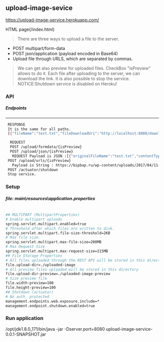 
## upload-image-sevice
https://upload-image-service.herokuapp.com/

HTML page(/index.html)

> There are three ways to upload a file to the server.
- POST multipart/form-data
- POST json/application (payload encoded in Base64)
- Upload file through URLS, which are separated by commas.

> We can get also preview for uploaded files.
CheckBox "isPreview" allows to do it.
Each file after uploading to the server, we can download the link.
It is also possible to stop the service.
> NOTICE:Shutdown service is disabled on Heroku!

### API
  ##### Endpoints 
  ****************************************
 ```sh
  RESPONSE
  It is the same for all paths.
  [{"fileName":"test.txt","fileDownloadUri":"http://localhost:8080/downloadFile/test.txt","filePreviewDownloadUri":null,"fileType":"txt","size":4}]
  ```
  ```sh
    REQUEST
    POST /upload/formdata/{isPreview}
    POST /upload/json/{isPreview} 
     REQUEST Payload is JSON :[{"originalFileName":"test.txt","contentType":"text/plain","size":4,"payLoad":"dGVzdA=="}
   POST /upload/urls/{isPreview}
     Payload is String : https://bipbap.ru/wp-content/uploads/2017/04/11-1.jpg,https://bipbap.ru/wp-content/uploads/2017/04/11-2.jpg 
   POST /actuator/shutdown
   Stop service.
```
### Setup
##### file: main\resources\application.properties

```sh
  
## MULTIPART (MultipartProperties)
# Enable multipart uploads
spring.servlet.multipart.enabled=true
# Threshold after which files are written to disk.
spring.servlet.multipart.file-size-threshold=2KB
# Max file size.
spring.servlet.multipart.max-file-size=200MB
# Max Request Size
spring.servlet.multipart.max-request-size=215MB
## File Storage Properties
# All files uploaded through the REST API will be stored in this directory
file.upload-dir=./uploaded-image
# All preview files uploaded will be stored in this directory
file.upload-dir-preview=./uploaded-image-preview
# Size preview file
file.width-preview=100
file.height-preview=100
## Shotdown (actuator)
# No auth  protected 
management.endpoints.web.exposure.include=*
management.endpoint.shutdown.enabled=true

```
### Run application


/opt/jdk1.8.0_171/bin/java -jar -Dserver.port=8080 upload-image-service-0.0.1-SNAPSHOT.jar
